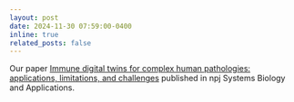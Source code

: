 ```yaml
---
layout: post
date: 2024-11-30 07:59:00-0400
inline: true
related_posts: false
---
```


Our paper [Immune digital twins for complex human pathologies: applications, limitations, and challenges](https://doi.org/10.1038/s41540-024-00450-5) published in npj Systems Biology and Applications.
